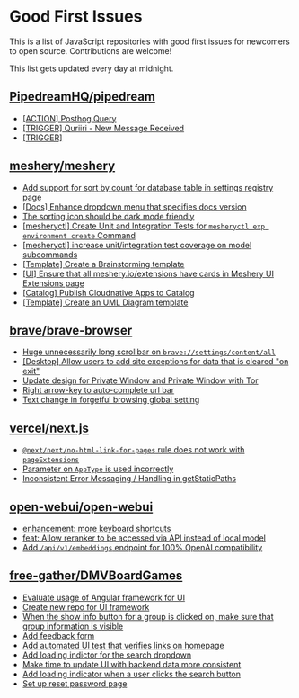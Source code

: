 # Good First Issues

This is a list of JavaScript repositories with good first issues for newcomers to open source. Contributions are welcome!

This list gets updated every day at midnight.

## [PipedreamHQ/pipedream](https://github.com/PipedreamHQ/pipedream)

- [[ACTION] Posthog Query](https://github.com/PipedreamHQ/pipedream/issues/16533)
- [[TRIGGER] Quriiri - New Message Received](https://github.com/PipedreamHQ/pipedream/issues/16535)
- [[TRIGGER]](https://github.com/PipedreamHQ/pipedream/issues/16530)

## [meshery/meshery](https://github.com/meshery/meshery)

- [Add support for sort by count for database table in settings registry page](https://github.com/meshery/meshery/issues/13958)
- [[Docs] Enhance dropdown menu that specifies docs version](https://github.com/meshery/meshery/issues/9227)
- [The sorting icon should be dark mode friendly](https://github.com/meshery/meshery/issues/13306)
- [[mesheryctl] Create Unit and Integration Tests for `mesheryctl exp environment create` Command](https://github.com/meshery/meshery/issues/12138)
- [[mesheryctl] increase unit/integration test coverage on model subcommands](https://github.com/meshery/meshery/issues/14042)
- [[Template] Create a Brainstorming template](https://github.com/meshery/meshery/issues/12503)
- [[UI] Ensure that all meshery.io/extensions have cards in Meshery UI Extensions page](https://github.com/meshery/meshery/issues/13623)
- [[Catalog] Publish Cloudnative Apps to Catalog](https://github.com/meshery/meshery/issues/9282)
- [[Template] Create an UML Diagram template](https://github.com/meshery/meshery/issues/12451)

## [brave/brave-browser](https://github.com/brave/brave-browser)

- [Huge unnecessarily long scrollbar on `brave://settings/content/all`](https://github.com/brave/brave-browser/issues/44696)
- [[Desktop] Allow users to add site exceptions for data that is cleared "on exit"](https://github.com/brave/brave-browser/issues/10493)
- [Update design for Private Window and Private Window with Tor](https://github.com/brave/brave-browser/issues/44909)
- [Right arrow-key to auto-complete url bar](https://github.com/brave/brave-browser/issues/44927)
- [Text change in forgetful browsing global setting](https://github.com/brave/brave-browser/issues/30163)

## [vercel/next.js](https://github.com/vercel/next.js)

- [`@next/next/no-html-link-for-pages` rule does not work with `pageExtensions`](https://github.com/vercel/next.js/issues/53473)
- [Parameter on `AppType` is used incorrectly](https://github.com/vercel/next.js/issues/42846)
- [Inconsistent Error Messaging / Handling in getStaticPaths](https://github.com/vercel/next.js/issues/41281)

## [open-webui/open-webui](https://github.com/open-webui/open-webui)

- [enhancement: more keyboard shortcuts](https://github.com/open-webui/open-webui/issues/1008)
- [feat: Allow reranker to be accessed via API instead of local model](https://github.com/open-webui/open-webui/issues/8478)
- [Add `/api/v1/embeddings` endpoint for 100% OpenAI compatibility](https://github.com/open-webui/open-webui/issues/8719)

## [free-gather/DMVBoardGames](https://github.com/free-gather/DMVBoardGames)

- [Evaluate usage of Angular framework for UI](https://github.com/free-gather/DMVBoardGames/issues/291)
- [Create new repo for UI framework](https://github.com/free-gather/DMVBoardGames/issues/288)
- [When the show info button for a group is clicked on, make sure that group information is visible](https://github.com/free-gather/DMVBoardGames/issues/260)
- [Add feedback form](https://github.com/free-gather/DMVBoardGames/issues/182)
- [Add automated UI test that verifies links on homepage](https://github.com/free-gather/DMVBoardGames/issues/241)
- [Add loading indictor for the search dropdown](https://github.com/free-gather/DMVBoardGames/issues/238)
- [Make time to update UI with backend data more consistent](https://github.com/free-gather/DMVBoardGames/issues/237)
- [Add loading indicator when a user clicks the search button](https://github.com/free-gather/DMVBoardGames/issues/236)
- [Set up reset password page](https://github.com/free-gather/DMVBoardGames/issues/218)

